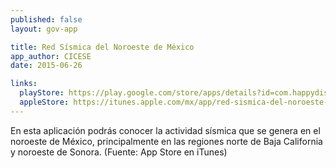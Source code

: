 ```yaml
---
published: false
layout: gov-app

title: Red Sísmica del Noroeste de México
app_author: CICESE
date: 2015-06-26

links:
  playStore: https://play.google.com/store/apps/details?id=com.happydiscover.resnom
  appleStore: https://itunes.apple.com/mx/app/red-sismica-del-noroeste-mexico/id514130477?mt=8
---
```

En esta aplicación podrás conocer la actividad sísmica que se genera en el noroeste de México, principalmente en las regiones norte de Baja California y noroeste de Sonora. (Fuente: App Store en iTunes)
